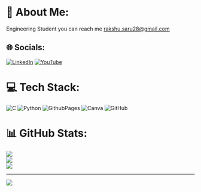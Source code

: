 
# 💫 About Me:
Engineering Student 
you can reach me rakshu.saru28@gmail.com

## 🌐 Socials:
[![LinkedIn](https://img.shields.io/badge/LinkedIn-%230077B5.svg?logo=linkedin&logoColor=white)](https://linkedin.com/in/RakshithaG) [![YouTube](https://img.shields.io/badge/YouTube-%23FF0000.svg?logo=YouTube&logoColor=white)](https://youtube.com/@NammaneadugeChayashekhar) 

# 💻 Tech Stack:
![C](https://img.shields.io/badge/c-%2300599C.svg?style=plastic&logo=c&logoColor=white) ![Python](https://img.shields.io/badge/python-3670A0?style=plastic&logo=python&logoColor=ffdd54) ![GithubPages](https://img.shields.io/badge/github%20pages-121013?style=plastic&logo=github&logoColor=white) ![Canva](https://img.shields.io/badge/Canva-%2300C4CC.svg?style=plastic&logo=Canva&logoColor=white) ![GitHub](https://img.shields.io/badge/github-%23121011.svg?style=plastic&logo=github&logoColor=white)
# 📊 GitHub Stats:
![](https://github-readme-stats.vercel.app/api?username=Rakshitha-G-2024&theme=default&hide_border=false&include_all_commits=false&count_private=false)<br/>
![](https://github-readme-streak-stats.herokuapp.com/?user=Rakshitha-G-2024&theme=default&hide_border=false)<br/>
![](https://github-readme-stats.vercel.app/api/top-langs/?username=Rakshitha-G-2024&theme=default&hide_border=false&include_all_commits=false&count_private=false&layout=compact)

---
[![](https://visitcount.itsvg.in/api?id=Rakshitha-G-2024&icon=0&color=0)](https://visitcount.itsvg.in)

